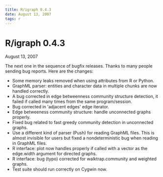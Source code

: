 ```yaml
---
title: R/igraph 0.4.3
date: August 13, 2007
tags: r
---
```


R/igraph 0.4.3
==============

August 13, 2007

The next one in the sequence of bugfix releases. Thanks to many people
sending bug reports. Here are the changes:

- Some memory leaks removed when using attributes from R or Python.
- GraphML parser: entities and character data in multiple chunks are now handled correctly.
- A bug corrected in edge betweenness community structure detection,
  it failed if called many times from the same program/session.
- Bug corrected in 'adjacent edges' edge iterator.
- Edge betweeness community structure: handle unconnected graphs properly.
- Fixed bug related to fast greedy community detection in unconnected graphs.
- Use a different kind of parser (Push) for reading GraphML files. This is almost
  invisible for users but fixed a nondeterministic bug when reading in GraphML
  files.
- R interface: plot now handles properly if called with a vector as the edge.width
  argument for directed graphs.
- R interface: bug (typo) corrected for walktrap.community and weighted graphs.
- Test suite should run correctly on Cygwin now.
